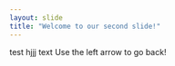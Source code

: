 ```yaml
---
layout: slide
title: "Welcome to our second slide!"
---
```

test hjjj text
Use the left arrow to go back!
